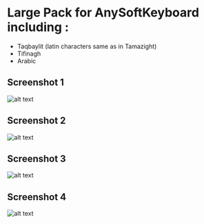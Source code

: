 # Large Pack for AnySoftKeyboard including :

* Taqbaylit (latin characters same as in Tamazight)
* Tifinagh
* Arabic

## Screenshot 1
![alt text](https://raw.githubusercontent.com/BoFFire/LanguagePack/Tamazight/StoreStuff/1.png "Logo Title Text 1")

## Screenshot 2
![alt text](https://raw.githubusercontent.com/BoFFire/LanguagePack/Tamazight/StoreStuff/3.png "Logo Title Text 1")

## Screenshot 3
![alt text](https://raw.githubusercontent.com/BoFFire/LanguagePack/Tamazight/StoreStuff/4.png "Logo Title Text 1")

## Screenshot 4
![alt text](https://raw.githubusercontent.com/BoFFire/LanguagePack/Tamazight/StoreStuff/2.png "Logo Title Text 1")
